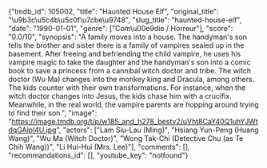 {"tmdb_id": 105002, "title": "Haunted House Elf", "original_title": "\u9b3c\u5c4b\u5c0f\u7cbe\u9748", "slug_title": "haunted-house-elf", "date": "1990-01-01", "genre": ["Com\u00e9die / Horreur"], "score": "0.0/10", "synopsis": "A family moves into a house. The handyman's son tells the brother and sister there is a family of vampires sealed up in the basement. After freeing and befriending the child vampire, he uses his vampire magic to take the daughter and the handyman's son into a comic book to save a princess from a cannibal witch doctor and tribe. The witch doctor (Wu Ma) changes into the monkey king and Dracula, among others. The kids counter with their own transformations. For instance, when the witch doctor changes into Jesus, the kids chase him with a crucifix. Meanwhile, in the real world, the vampire parents are hopping around trying to find their son.", "image": "https://image.tmdb.org/t/p/w185_and_h278_bestv2/uVht8CaY40Q1uhYJWtdqGAlpl4U.jpg", "actors": ["Lam Siu-Lau (Ming)", "Hsiang Yun-Peng (Huang Wang)", "Wu Ma (Witch Doctor)", "Wong Tak-Chi (Detective Chu (as Te Chih Wang))", "Li Hui-Hui (Mrs. Lee)"], "comments": [], "recommandations_id": [], "youtube_key": "notfound"}